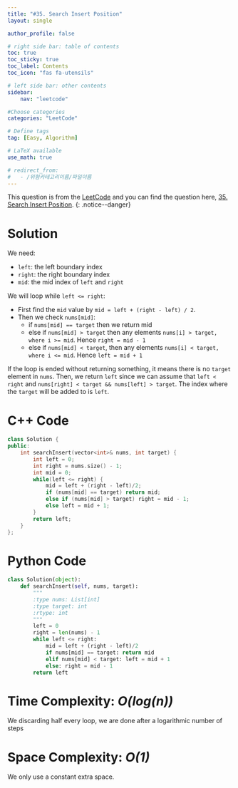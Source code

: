 ```yaml
---
title: "#35. Search Insert Position"
layout: single

author_profile: false

# right side bar: table of contents
toc: true
toc_sticky: true
toc_label: Contents
toc_icon: "fas fa-utensils"

# left side bar: other contents
sidebar:
    nav: "leetcode"

#Choose categories
categories: "LeetCode"

# Define tags
tag: [Easy, Algorithm]

# LaTeX available
use_math: true

# redirect_from:
#   - /위험카테고리이름/파일이름
---
```


This question is from the [LeetCode](https://leetcode.com) and you can find the question here, [35. Search Insert Position](https://leetcode.com/problems/search-insert-position/).
{: .notice--danger}

# Solution
We need:

+ `left`: the left boundary index
+ `right`: the right boundary index
+ `mid`: the mid index of `left` and `right`

We will loop while `left <= right`:

+ First find the `mid` value by `mid = left + (right - left) / 2`.
+ Then we check `nums[mid]`:
  + if `nums[mid] == target` then we return mid
  + else if `nums[mid] > target` then any elements `nums[i] > target, where i >= mid`. Hence `right = mid - 1`
  + else if `nums[mid] < target`, then any elements `nums[i] < target, where i <= mid`. Hence `left = mid + 1`

If the loop is ended without returning something, it means there is no `target` element in `nums`. Then, we return `left` since we can assume that `left < right` and `nums[right] < target && nums[left] > target`. The index where the `target` will be added to is `left`.

# C++ Code
```c++
class Solution {
public:
    int searchInsert(vector<int>& nums, int target) {
        int left = 0;
        int right = nums.size() - 1;
        int mid = 0;
        while(left <= right) {
            mid = left + (right - left)/2;
            if (nums[mid] == target) return mid;
            else if (nums[mid] > target) right = mid - 1;
            else left = mid + 1;
        }
        return left;
    }
};
```

# Python Code
~~~python
class Solution(object):
    def searchInsert(self, nums, target):
        """
        :type nums: List[int]
        :type target: int
        :rtype: int
        """
        left = 0
        right = len(nums) - 1
        while left <= right:
            mid = left + (right - left)/2
            if nums[mid] == target: return mid
            elif nums[mid] < target: left = mid + 1
            else: right = mid - 1
        return left
~~~

# Time Complexity: *$O(log(n))$*
We discarding half every loop, we are done after a logarithmic number of steps

# Space Complexity: *$O(1)$*
We only use a constant extra space.
